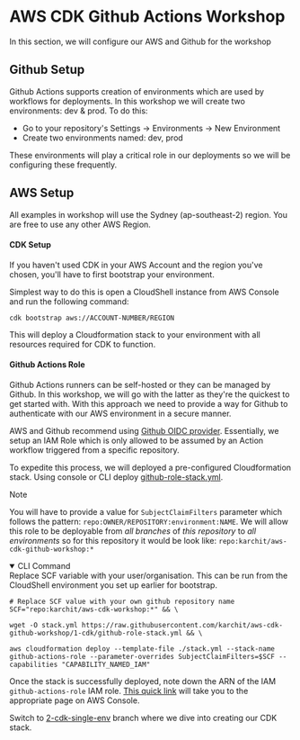 # AWS CDK Github Actions Workshop

In this section, we will configure our AWS and Github for the workshop


## Github Setup
Github Actions supports creation of environments which are used by workflows for deployments. In this workshop we will create two environments: dev & prod. 
To do this:
- Go to your repository's Settings -> Environments -> New Environment
- Create two environments named: dev, prod

These environments will play a critical role in our deployments so we will be configuring these frequently. 

## AWS Setup

All examples in workshop will use the Sydney (ap-southeast-2) region. You are free to use any other AWS Region.  

#### CDK Setup
If you haven't used CDK in your AWS Account and the region you've chosen, you'll have to first bootstrap your environment. 

Simplest way to do this is open a CloudShell instance from AWS Console and run the following command:

```shell
cdk bootstrap aws://ACCOUNT-NUMBER/REGION
```
This will deploy a Cloudformation stack to your environment with all resources required for CDK to function.

#### Github Actions Role
Github Actions runners can be self-hosted or they can be managed by Github. In this workshop, we will go with the latter as they're the quickest to get started with. With this approach we need to provide a way for Github to authenticate with our AWS environment in a secure manner. 

AWS and Github recommend using [Github OIDC provider](https://docs.github.com/en/actions/deployment/security-hardening-your-deployments/configuring-openid-connect-in-amazon-web-services). Essentially, we setup an IAM Role which is only allowed to be assumed by an Action workflow triggered from a specific repository.

To expedite this process, we will deployed a pre-configured Cloudformation stack. Using console or CLI deploy [github-role-stack.yml](./github-role-stack.yml). 

>[!NOTE]
>You will have to provide a value for `SubjectClaimFilters` parameter which follows the pattern: `repo:OWNER/REPOSITORY:environment:NAME`. We will allow this role to be deployable from _all branches_ of _this repository_ to _all environments_ so for this repository it would be look like: `repo:karchit/aws-cdk-github-workshop:*`

<details open>
    <summary>CLI Command</summary>
    Replace SCF variable with your user/organisation. This can be run from the CloudShell environment you set up earlier for bootstrap.

```shell
# Replace SCF value with your own github repository name
SCF="repo:karchit/aws-cdk-workshop:*" && \

wget -O stack.yml https://raw.githubusercontent.com/karchit/aws-cdk-github-workshop/1-cdk/github-role-stack.yml && \

aws cloudformation deploy --template-file ./stack.yml --stack-name github-actions-role --parameter-overrides SubjectClaimFilters=$SCF --capabilities "CAPABILITY_NAMED_IAM"
```
</details>
 
 Once the stack is successfully deployed, note down the ARN of the IAM `github-actions-role` IAM role. [This quick link](https://us-east-1.console.aws.amazon.com/iam/home#/roles/details/github-actions-role?section=permissions) will take you to the appropriate page on AWS Console. 

 Switch to [2-cdk-single-env](https://github.com/karchit/aws-cdk-github-workshop/tree/2-cdk-single-env) branch where we dive into creating our CDK stack.

